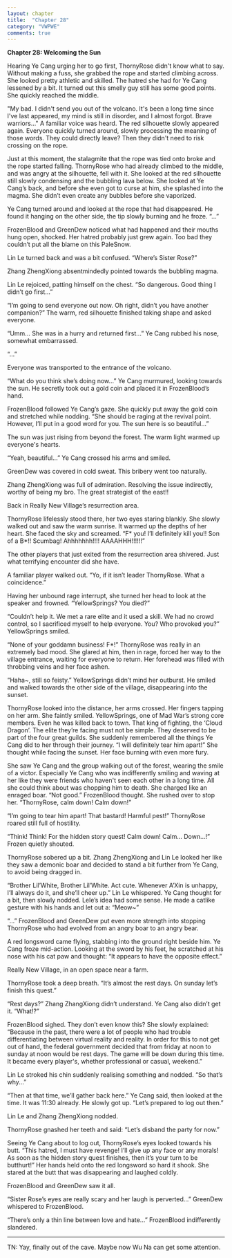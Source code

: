 ```yaml
---
layout: chapter
title:  "Chapter 28"
category: "VWPWE"
comments: true
---
```


**Chapter 28: Welcoming the Sun**
 
Hearing Ye Cang urging her to go first, ThornyRose didn't know what to say. Without making a fuss, she grabbed the rope and started climbing across. She looked pretty athletic and skilled. The hatred she had for Ye Cang lessened by a bit. It turned out this smelly guy still has some good points. She quickly reached the middle.
 
"My bad. I didn't send you out of the volcano. It's been a long time since I've last appeared, my mind is still in disorder, and I almost forgot. Brave warriors..." A familiar voice was heard. The red silhouette slowly appeared again. Everyone quickly turned around, slowly processing the meaning of those words. They could directly leave? Then they didn't need to risk crossing on the rope.
 
Just at this moment, the stalagmite that the rope was tied onto broke and the rope started falling. ThornyRose who had already climbed to the middle, and was angry at the silhouette, fell with it. She looked at the red silhouette still slowly condensing and the bubbling lava below. She looked at Ye Cang’s back, and before she even got to curse at him, she splashed into the magma. She didn’t even create any bubbles before she vaporized.
 
Ye Cang turned around and looked at the rope that had disappeared. He found it hanging on the other side, the tip slowly burning and he froze. “...” 
 
FrozenBlood and GreenDew noticed what had happened and their mouths hung open, shocked. Her hatred probably just grew again. Too bad they couldn’t put all the blame on this PaleSnow.
 
Lin Le turned back and was a bit confused. “Where’s Sister Rose?”
 
Zhang ZhengXiong absentmindedly pointed towards the bubbling magma.
 
Lin Le rejoiced, patting himself on the chest. “So dangerous. Good thing I didn’t go first...”
 
“I’m going to send everyone out now. Oh right, didn’t you have another companion?” The warm, red silhouette finished taking shape and asked everyone.
 
“Umm... She was in a hurry and returned first...” Ye Cang rubbed his nose, somewhat embarrassed.
 
“...”
 
Everyone was transported to the entrance of the volcano.
 
“What do you think she’s doing now...” Ye Cang murmured, looking towards the sun. He secretly took out a gold coin and placed it in FrozenBlood’s hand. 
 
FrozenBlood followed Ye Cang’s gaze. She quickly put away the gold coin and stretched while nodding. “She should be raging at the revival point. However, I’ll put in a good word for you. The sun here is so beautiful...”
 
The sun was just rising from beyond the forest. The warm light warmed up everyone's hearts.
 
“Yeah, beautiful...” Ye Cang crossed his arms and smiled.
 
GreenDew was covered in cold sweat. This bribery went too naturally.
 
Zhang ZhengXiong was full of admiration. Resolving the issue indirectly, worthy of being my bro. The great strategist of the east!!
 
Back in Really New Village’s resurrection area.
 
ThornyRose lifelessly stood there, her two eyes staring blankly. She slowly walked out and saw the warm sunrise. It warmed up the depths of her heart. She faced the sky and screamed. “F* you! I’ll definitely kill you!! Son of a B*!! Scumbag! Ahhhhhhh!!!! AAAAHHH!!!!!!”
 
The other players that just exited from the resurrection area shivered. Just what terrifying encounter did she have.
 
A familiar player walked out. “Yo, if it isn’t leader ThornyRose. What a coincidence.”
 
Having her unbound rage interrupt, she turned her head to look at the speaker and frowned. “YellowSprings? You died?”
 
“Couldn’t help it. We met a rare elite and it used a skill. We had no crowd control, so I sacrificed myself to help everyone. You? Who provoked you?” YellowSprings smiled. 
 
“None of your goddamn business! F*!” ThornyRose was really in an extremely bad mood. She glared at him, then in rage, forced her way to the village entrance, waiting for everyone to return. Her forehead was filled with throbbing veins and her face ashen.
 
“Haha~, still so feisty.” YellowSprings didn’t mind her outburst. He smiled and walked towards the other side of the village, disappearing into the sunset.
 
ThornyRose looked into the distance, her arms crossed. Her fingers tapping on her arm. She faintly smiled. YellowSprings, one of Mad War’s strong core members. Even he was killed back to town. That king of fighting, the ‘Cloud Dragon’. The elite they’re facing must not be simple. They deserved to be part of the four great guilds. She suddenly remembered all the things Ye Cang did to her through their journey. “I will definitely tear him apart!” She thought while facing the sunset. Her face burning with even more fury.
 
She saw Ye Cang and the group walking out of the forest, wearing the smile of a victor. Especially Ye Cang who was indifferently smiling and waving at her like they were friends who haven't seen each other in a long time. All she could think about was chopping him to death. She charged like an enraged boar. “Not good.” FrozenBlood thought. She rushed over to stop her. “ThornyRose, calm down! Calm down!”
 
“I’m going to tear him apart! That bastard! Harmful pest!” ThornyRose roared still full of hostility.
 
“Think! Think! For the hidden story quest! Calm down! Calm... Down...!” Frozen quietly shouted.
 
ThornyRose sobered up a bit. Zhang ZhengXiong and Lin Le looked her like they saw a demonic boar and decided to stand a bit further from Ye Cang, to avoid being dragged in.
 
“Brother Lil’White, Brother Lil’White. Act cute. Whenever A’Xin is unhappy, I’ll always do it, and she’ll cheer up.” Lin Le whispered. Ye Cang thought for a bit, then slowly nodded. Lele’s idea had some sense. He made a catlike gesture with his hands and let out a: “Meow~”
 
“...” FrozenBlood and GreenDew put even more strength into stopping ThornyRose who had evolved from an angry boar to an angry bear.
 
A red longsword came flying, stabbing into the ground right beside him. Ye Cang froze mid-action. Looking at the sword by his feet, he scratched at his nose with his cat paw and thought: “It appears to have the opposite effect.”
 
Really New Village, in an open space near a farm.
 
ThornyRose took a deep breath. “It’s almost the rest days. On sunday let’s finish this quest.”
 
“Rest days?” Zhang ZhangXiong didn’t understand. Ye Cang also didn’t get it. “What!?”
 
FrozenBlood sighed. They don’t even know this? She slowly explained: “Because in the past, there were a lot of people who had trouble differentiating between virtual reality and reality. In order for this to not get out of hand, the federal government decided that from friday at noon to sunday at noon would be rest days. The game will be down during this time. It became every player's, whether professional or casual, weekend.”
 
Lin Le stroked his chin suddenly realising something and nodded. “So that’s why...”
 
“Then at that time, we’ll gather back here.” Ye Cang said, then looked at the time. It was 11:30 already. He slowly got up. “Let’s prepared to log out then.”
 
Lin Le and Zhang ZhengXiong nodded.
 
ThornyRose gnashed her teeth and said: “Let’s disband the party for now.”
 
Seeing Ye Cang about to log out, ThornyRose’s eyes looked towards his butt. “This hatred, I must have revenge! I’ll give up any face or any morals! As soon as the hidden story quest finishes, then it’s your turn to be butthurt!” Her hands held onto the red longsword so hard it shook. She stared at the butt that was disappearing and laughed coldly.
 
FrozenBlood and GreenDew saw it all. 
 
“Sister Rose’s eyes are really scary and her laugh is perverted...” GreenDew whispered to FrozenBlood.
 
“There’s only a thin line between love and hate...” FrozenBlood indifferently slandered.

---

TN: Yay, finally out of the cave. Maybe now Wu Na can get some attention.